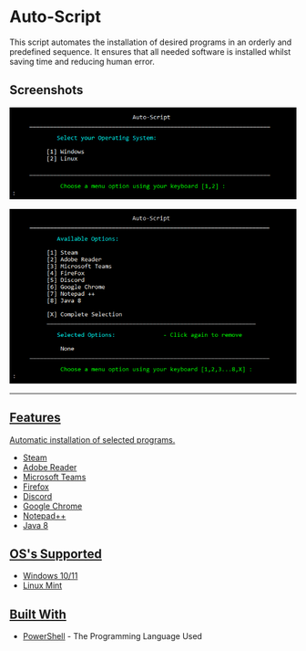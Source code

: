 # Auto-Script
This script automates the installation of desired programs in an orderly and predefined sequence. It ensures that all needed software is installed whilst saving time and reducing human error.

## Screenshots
<p align="center"> <a href="https://github.com/Brybry-Ink/Auto-Script"> <img src="./screenshot/RM-Initial.PNG" alt= Auto-Script Logo width=""</p>
<p align="center"> <a href="https://github.com/Brybry-Ink/Auto-Script"> <img src="./screenshot/RM-Menu.PNG" alt= Auto-Script Logo width=""</p>
<hr>

## Features
Automatic installation of selected programs.
- Steam
- Adobe Reader
- Microsoft Teams
- Firefox
- Discord
- Google Chrome
- Notepad++
- Java 8

## OS's Supported
- Windows 10/11
- Linux Mint

## Built With
- [PowerShell](https://github.com/PowerShell/PowerShell) - The Programming Language Used
